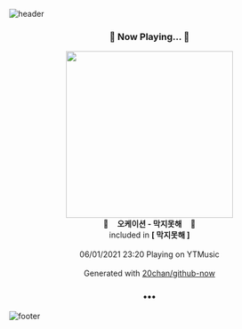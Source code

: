 ![header](https://capsule-render.vercel.app/api?type=wave&height=170&section=header&text=Hi.%20I'm%20SHIFT&fontColor=090707&fontAlignX=45&fontAlignY=65&fontSize=100)

<h3 align="center">🎵 Now Playing... 🎵</h3>
<p align="center">
  <a href="https://music.youtube.com/watch?v=iDCwc_bwidg">
    <img width="300" src="https://lh3.googleusercontent.com/lwF-BgmmlQ_QmS7p_0OJM0PzwGjE1OOYeUMapwybtpb9YrFbg94_KAvXBLxje2hSQfZD-a_a8YBq2-Io">
  </a>
  <br>
  🎵&nbsp&nbsp&nbsp <b>오케이션 - 막지못해</b> &nbsp&nbsp&nbsp🎵
  <br>
  included in <b>[ 막지못해 ]</b>
  
  <br />
  <br />
  06/01/2021 23:20 Playing on YTMusic
  <br />
  <br />
  Generated with <a href="https://github.com/20chan/github-now">20chan/github-now</a>
</p>

<h3 align="center">•••</h3>

![footer](https://capsule-render.vercel.app/api?type=wave&height=150&section=footer)
